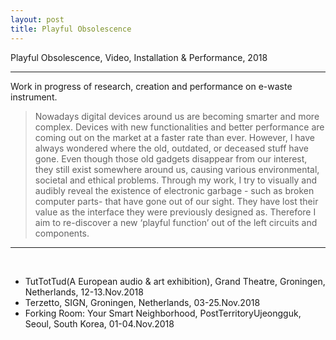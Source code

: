 ```yaml
---
layout: post
title: Playful Obsolescence
---
```


Playful Obsolescence, Video, Installation & Performance, 2018

***

Work in progress of research, creation and performance on e-waste instrument.


>Nowadays digital devices around us are becoming smarter and more complex. Devices with new functionalities and better performance are coming out on the market at a faster rate than ever. However, I have always wondered where the old, outdated, or deceased stuff have gone. Even though those old gadgets disappear from our interest, they still exist somewhere around us, causing various environmental, societal and ethical problems.
Through my work, I try to visually and audibly reveal the existence of electronic garbage - such as broken computer parts- that have gone out of our sight. They have lost their value as the interface they were previously designed as. Therefore I aim to re-discover a new ‘playful function’ out of the left circuits and components.


***

<br/>
<ul>
<li>TutTotTud(A European audio & art exhibition), Grand Theatre, Groningen, Netherlands, 12-13.Nov.2018</li>
<li>Terzetto, SIGN, Groningen, Netherlands, 03-25.Nov.2018</li>
<li>Forking Room: Your Smart Neighborhood, PostTerritoryUjeongguk, Seoul, South Korea, 01-04.Nov.2018</li>
</ul>

<br/><br/><br/>
